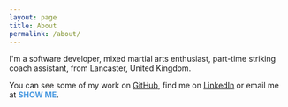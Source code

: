 ```yaml
---
layout: page
title: About
permalink: /about/
---
```

I'm a software developer, mixed martial arts enthusiast, part-time striking coach assistant, from Lancaster, United Kingdom.

You can see some of my work on [GitHub](http://github.com/Ansonhkg), find me on [LinkedIn](https://www.linkedin.com/in/anson-cheung/) or email me at <span id="email" style="color:#4a9ae1;cursor:pointer">**SHOW ME**</span>.

<script type="text/javascript">
    var button = document.querySelector("#email");

    button.addEventListener('click', function(event){
        button.innerHTML = "ansoncwork@gmail.com";
    });
</script>